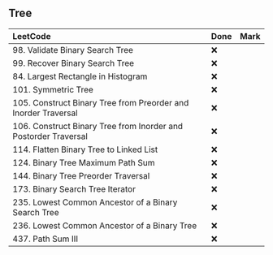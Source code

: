 ## Tree

|          LeetCode                 | Done | Mark |
| :---                              | ---- | ---- |
| 98. Validate Binary Search Tree |  ❌  |    |
| 99. Recover Binary Search Tree |  ❌  |    |
| 84. Largest Rectangle in Histogram |  ❌  |    |
| 101. Symmetric Tree |  ❌  |    |
| 105. Construct Binary Tree from Preorder and Inorder Traversal |  ❌  |    |
| 106. Construct Binary Tree from Inorder and Postorder Traversal |  ❌  |    |
| 114. Flatten Binary Tree to Linked List |  ❌  |    |
| 124. Binary Tree Maximum Path Sum |  ❌  |    |
| 144. Binary Tree Preorder Traversal |  ❌  |    |
| 173. Binary Search Tree Iterator |  ❌  |    |
| 235. Lowest Common Ancestor of a Binary Search Tree |  ❌  |    |
| 236. Lowest Common Ancestor of a Binary Tree |  ❌  |    |
| 437. Path Sum III |  ❌  |    |